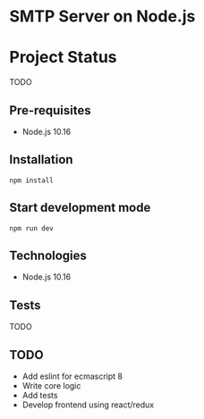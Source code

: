 # SMTP Server on Node.js

# Project Status

TODO

## Pre-requisites

- Node.js 10.16

## Installation

```
npm install
```

## Start development mode

```
npm run dev
```

## Technologies

- Node.js 10.16

## Tests

TODO

## TODO

- Add eslint for ecmascript 8
- Write core logic
- Add tests
- Develop frontend using react/redux
